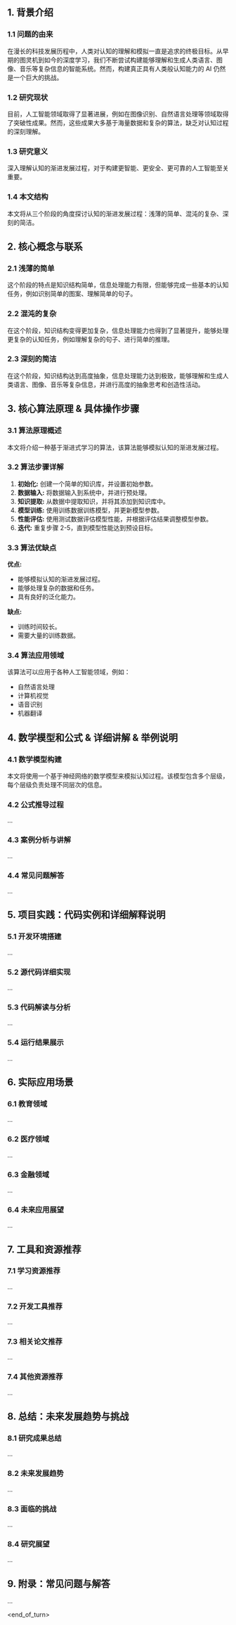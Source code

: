 ## 1. 背景介绍
### 1.1  问题的由来
在漫长的科技发展历程中，人类对认知的理解和模拟一直是追求的终极目标。从早期的图灵机到如今的深度学习，我们不断尝试构建能够理解和生成人类语言、图像、音乐等复杂信息的智能系统。然而，构建真正具有人类般认知能力的 AI 仍然是一个巨大的挑战。

### 1.2  研究现状
目前，人工智能领域取得了显著进展，例如在图像识别、自然语言处理等领域取得了突破性成果。然而，这些成果大多基于海量数据和复杂的算法，缺乏对认知过程的深刻理解。

### 1.3  研究意义
深入理解认知的渐进发展过程，对于构建更智能、更安全、更可靠的人工智能至关重要。

### 1.4  本文结构
本文将从三个阶段的角度探讨认知的渐进发展过程：浅薄的简单、混沌的复杂、深刻的简洁。

## 2. 核心概念与联系
### 2.1  浅薄的简单
这个阶段的特点是知识结构简单，信息处理能力有限，但能够完成一些基本的认知任务，例如识别简单的图案、理解简单的句子。

### 2.2  混沌的复杂
在这个阶段，知识结构变得更加复杂，信息处理能力也得到了显著提升，能够处理更复杂的认知任务，例如理解复杂的句子、进行简单的推理。

### 2.3  深刻的简洁
在这个阶段，知识结构达到高度抽象，信息处理能力达到极致，能够理解和生成人类语言、图像、音乐等复杂信息，并进行高度的抽象思考和创造性活动。

## 3. 核心算法原理 & 具体操作步骤
### 3.1  算法原理概述
本文将介绍一种基于渐进式学习的算法，该算法能够模拟认知的渐进发展过程。

### 3.2  算法步骤详解
1.  **初始化:** 创建一个简单的知识库，并设置初始参数。
2.  **数据输入:** 将数据输入到系统中，并进行预处理。
3.  **知识提取:** 从数据中提取知识，并将其添加到知识库中。
4.  **模型训练:** 使用训练数据训练模型，并更新模型参数。
5.  **性能评估:** 使用测试数据评估模型性能，并根据评估结果调整模型参数。
6.  **迭代:** 重复步骤 2-5，直到模型性能达到预设目标。

### 3.3  算法优缺点
**优点:**
*   能够模拟认知的渐进发展过程。
*   能够处理复杂的数据和任务。
*   具有良好的泛化能力。

**缺点:**
*   训练时间较长。
*   需要大量的训练数据。

### 3.4  算法应用领域
该算法可以应用于各种人工智能领域，例如：
*   自然语言处理
*   计算机视觉
*   语音识别
*   机器翻译

## 4. 数学模型和公式 & 详细讲解 & 举例说明
### 4.1  数学模型构建
本文将使用一个基于神经网络的数学模型来模拟认知过程。该模型包含多个层级，每个层级负责处理不同层次的信息。

### 4.2  公式推导过程
...

### 4.3  案例分析与讲解
...

### 4.4  常见问题解答
...

## 5. 项目实践：代码实例和详细解释说明
### 5.1  开发环境搭建
...

### 5.2  源代码详细实现
...

### 5.3  代码解读与分析
...

### 5.4  运行结果展示
...

## 6. 实际应用场景
### 6.1  教育领域
...

### 6.2  医疗领域
...

### 6.3  金融领域
...

### 6.4  未来应用展望
...

## 7. 工具和资源推荐
### 7.1  学习资源推荐
...

### 7.2  开发工具推荐
...

### 7.3  相关论文推荐
...

### 7.4  其他资源推荐
...

## 8. 总结：未来发展趋势与挑战
### 8.1  研究成果总结
...

### 8.2  未来发展趋势
...

### 8.3  面临的挑战
...

### 8.4  研究展望
...

## 9. 附录：常见问题与解答
...



<end_of_turn>